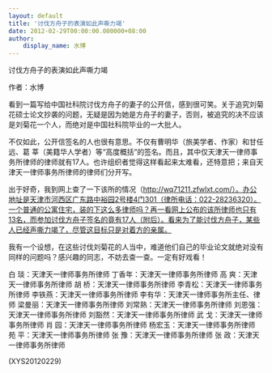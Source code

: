 ```yaml
---
layout: default
title: '讨伐方舟子的表演如此声嘶力竭'
date: 2012-02-29T00:00:00.000000+08:00
author:
    display_name: 水博
---
```


讨伐方舟子的表演如此声嘶力竭

作者：水博

看到一篇写给中国社科院讨伐方舟子的妻子的公开信，感到很可笑。关于追究刘菊花硕士论文抄袭的问题，无疑是因为她是方舟子的妻子，否则，被追究的决不应该是刘菊花一个人，而绝对是中国社科院毕业的一大批人。

不仅如此，公开信签名的人也很有意思。不仅有曹明华（旅美学者、作家）和甘任远、葛 莘（美籍华人学者）等“高度概括”的签名。而且，其中仅天津天一律师事务所律师的律师就有17人。也许组织者觉得这样看起来太难看，还特意把；来自天津天一律师事务所律师的律师们分开写。

出于好奇，我到网上查了一下该所的情况（http://wq71211.zfwlxt.com/）。办公地址是天津市河西区广东路中裕园2号楼4门301（律所电话：022-28236320）。一个普通的公寓住宅，装的下这么多律师吗？再一看网上公布的该所律师也只有13名，而参加讨伐方舟子签名的竟有17人（附后）。看来为了能讨伐方舟子，某些人已经声嘶力竭了，尽管这目标只是对着方的亲属。

我有一个设想，在这些讨伐刘菊花的人当中，难道他们自己的毕业论文就绝对没有同样的问题吗？感兴趣的同志，不妨去查一查。一定有好戏看！

白 琰：天津天一律师事务所律师 丁香年：天津天一律师事务所律师 高 爽：天津天一律师事务所律师 胡 桥：天津天一律师事务所律师 李青松：天津天一律师事务所律师 李铁燕：天津天一律师事务所律师 李有华：天津天一律师事务所主任、律师 梁曼丽：天津天一律师事务所律师 刘常熟：天津天一律师事务所律师 刘恩强：天津天一律师事务所律师 刘豁然：天津天一律师事务所律师 武 戈：天津天一律师事务所律师 肖 园：天津天一律师事务所律师 杨宏玉：天津天一律师事务所律师 苑 平：天津天一律师事务所律师 张 豫：天津天一律师事务所律师 张 政：天津天一律师事务所律师

(XYS20120229)

